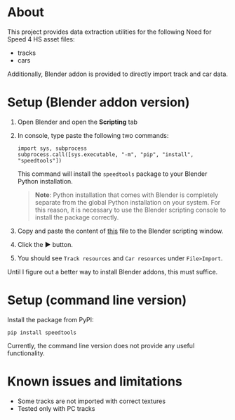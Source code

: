 # About

This project provides data extraction utilities for the following Need for Speed 4 HS asset files:
- tracks
- cars

Additionally, Blender addon is provided to directly import track and car data.

# Setup (Blender addon version)

1. Open Blender and open the __Scripting__ tab
2. In console, type paste the following two commands:
   ```
   import sys, subprocess
   subprocess.call([sys.executable, "-m", "pip", "install", "speedtools"])
   ```
   This command will install the `speedtools` package to your Blender Python installation.

   > **Note**: Python installation that comes with Blender is completely separate from the global Python installation on your system. For this reason, it is necessary to use the Blender scripting console to install the package correctly.
3. Copy and paste the content of [this](https://github.com/e-rk/speedtools/blob/master/speedtools/blender/io_nfs4_import.py) file to the Blender scripting window.
4. Click the __▶__ button.
5. You should see `Track resources` and `Car resources` under `File>Import`.

Until I figure out a better way to install Blender addons, this must suffice.

# Setup (command line version)

Install the package from PyPI:
```
pip install speedtools
```

Currently, the command line version does not provide any useful functionality.

# Known issues and limitations

* Some tracks are not imported with correct textures
* Tested only with PC tracks